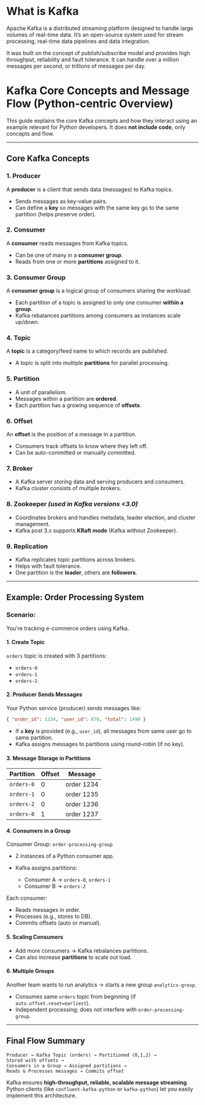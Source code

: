 # What is Kafka
Apache Kafka is a distributed streaming platform designed to handle large volumes of real-time data. It’s an open-source system used for stream processing, real-time data pipelines and data integration.

It was built on the concept of publish/subscribe model and provides high throughput, reliability and fault tolerance. It can handle over a million messages per second, or trillions of messages per day.

# Kafka Core Concepts and Message Flow (Python-centric Overview)

This guide explains the core Kafka concepts and how they interact using an example relevant for Python developers. It does **not include code**, only concepts and flow.

---

## Core Kafka Concepts

### 1. **Producer**

A **producer** is a client that sends data (messages) to Kafka topics.

* Sends messages as key-value pairs.
* Can define a **key** so messages with the same key go to the same partition (helps preserve order).

### 2. **Consumer**

A **consumer** reads messages from Kafka topics.

* Can be one of many in a **consumer group**.
* Reads from one or more **partitions** assigned to it.

### 3. **Consumer Group**

A **consumer group** is a logical group of consumers sharing the workload:

* Each partition of a topic is assigned to only one consumer **within a group**.
* Kafka rebalances partitions among consumers as instances scale up/down.

### 4. **Topic**

A **topic** is a category/feed name to which records are published.

* A topic is split into multiple **partitions** for parallel processing.

### 5. **Partition**

* A unit of parallelism.
* Messages within a partition are **ordered**.
* Each partition has a growing sequence of **offsets**.

### 6. **Offset**

An **offset** is the position of a message in a partition.

* Consumers track offsets to know where they left off.
* Can be auto-committed or manually committed.

### 7. **Broker**

* A Kafka server storing data and serving producers and consumers.
* Kafka cluster consists of multiple brokers.

### 8. **Zookeeper** *(used in Kafka versions <3.0)*

* Coordinates brokers and handles metadata, leader election, and cluster management.
* Kafka post 3.x supports **KRaft mode** (Kafka without Zookeeper).

### 9. **Replication**

* Kafka replicates topic partitions across brokers.
* Helps with fault tolerance.
* One partition is the **leader**, others are **followers**.

---

## Example: Order Processing System

### Scenario:

You're tracking e-commerce orders using Kafka.

#### 1. Create Topic

`orders` topic is created with 3 partitions:

* `orders-0`
* `orders-1`
* `orders-2`

#### 2. Producer Sends Messages

Your Python service (producer) sends messages like:

```json
{ "order_id": 1234, "user_id": 678, "total": 1499 }
```

* If a **key** is provided (e.g., `user_id`), all messages from same user go to same partition.
* Kafka assigns messages to partitions using round-robin (if no key).

#### 3. Message Storage in Partitions

| Partition  | Offset | Message    |
| ---------- | ------ | ---------- |
| `orders-0` | 0      | order 1234 |
| `orders-1` | 0      | order 1235 |
| `orders-2` | 0      | order 1236 |
| `orders-0` | 1      | order 1237 |

#### 4. Consumers in a Group

Consumer Group: `order-processing-group`

* 2 instances of a Python consumer app.
* Kafka assigns partitions:

  * Consumer A → `orders-0`, `orders-1`
  * Consumer B → `orders-2`

Each consumer:

* Reads messages in order.
* Processes (e.g., stores to DB).
* Commits offsets (auto or manual).

#### 5. Scaling Consumers

* Add more consumers → Kafka rebalances partitions.
* Can also increase **partitions** to scale out load.

#### 6. Multiple Groups

Another team wants to run analytics → starts a new group `analytics-group`.

* Consumes same `orders` topic from beginning (if `auto.offset.reset=earliest`).
* Independent processing; does not interfere with `order-processing-group`.

---

## Final Flow Summary

```plaintext
Producer → Kafka Topic (orders) → Partitioned (0,1,2) →
Stored with offsets →
Consumers in a Group → Assigned partitions →
Reads & Processes messages → Commits offset
```

Kafka ensures **high-throughput, reliable, scalable message streaming**. Python clients (like `confluent-kafka-python` or `kafka-python`) let you easily implement this architecture.
